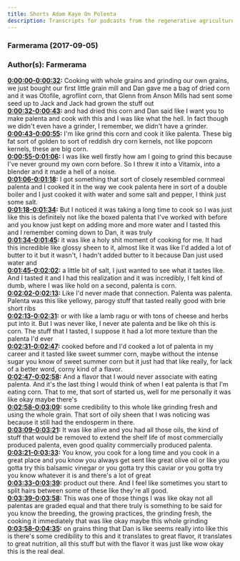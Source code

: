 ```yaml
---
title: Shorts Adam Kaye On Polenta
description: Transcripts for podcasts from the regenerative agriculture space. Search and find episodes and timestamps.
---
```


### Farmerama  (2017-09-05)  
### Author(s): Farmerama  

**[0:00:00-0:00:32](https://soundcloud.com/farmerama-radio/short-adam-kaye-on-polenta#t=0:00:00):**  Cooking with whole grains and grinding our own grains, we just bought our first little  grain mill and Dan gave me a bag of dried corn and it was Otofile, agroflint corn, that  Glenn from Anson Mills had sent some seed up to Jack and Jack had grown the stuff out  
**[0:00:32-0:00:43](https://soundcloud.com/farmerama-radio/short-adam-kaye-on-polenta#t=0:00:32):**  and had dried this corn and Dan said like I want you to make palenta and cook with this  and I was like what the hell.  In fact though we didn't even have a grinder, I remember, we didn't have a grinder.  
**[0:00:43-0:00:55](https://soundcloud.com/farmerama-radio/short-adam-kaye-on-polenta#t=0:00:43):**  I'm like grind this corn and cook it like palenta.  These big fat sort of golden to sort of reddish dry corn kernels, not like popcorn kernels,  these are big corn.  
**[0:00:55-0:01:06](https://soundcloud.com/farmerama-radio/short-adam-kaye-on-polenta#t=0:00:55):**  I was like well firstly how am I going to grind this because I've never ground my own  corn before.  So I threw it into a Vitamix, into a blender and it made a hell of a noise.  
**[0:01:06-0:01:18](https://soundcloud.com/farmerama-radio/short-adam-kaye-on-polenta#t=0:01:06):**  I got something that sort of closely resembled cornmeal palenta and I cooked it in the way  we cook palenta here in sort of a double boiler and I just cooked it with water and  some salt and pepper, I think just some salt.  
**[0:01:18-0:01:34](https://soundcloud.com/farmerama-radio/short-adam-kaye-on-polenta#t=0:01:18):**  But I noticed it was taking a long time to cook so I was just like this is definitely  not like the boxed palenta that I've worked with before and you know just kept on adding  more and more water and I tasted this and I remember coming down to Dan, it was truly  
**[0:01:34-0:01:45](https://soundcloud.com/farmerama-radio/short-adam-kaye-on-polenta#t=0:01:34):**  it was like a holy shit moment of cooking for me.  It had this incredible like glossy sheen to it, almost like it was like I'd added a lot  of butter to it but it wasn't, I hadn't added butter to it because Dan just used water and  
**[0:01:45-0:02:02](https://soundcloud.com/farmerama-radio/short-adam-kaye-on-polenta#t=0:01:45):**  a little bit of salt, I just wanted to see what it tastes like.  And I tasted it and I had this realization and it was incredibly, I felt kind of dumb,  where I was like hold on a second, palenta is corn.  
**[0:02:02-0:02:13](https://soundcloud.com/farmerama-radio/short-adam-kaye-on-polenta#t=0:02:02):**  Like I'd never made that connection.  Palenta was palenta.  Palenta was this like yellowy, parogy stuff that tasted really good with brie short ribs  
**[0:02:13-0:02:31](https://soundcloud.com/farmerama-radio/short-adam-kaye-on-polenta#t=0:02:13):**  or with like a lamb ragu or with tons of cheese and herbs put into it.  But I was never like, I never ate palenta and be like oh this is corn.  The stuff that I tasted, I suppose it had a lot more texture than the palenta I'd ever  
**[0:02:31-0:02:47](https://soundcloud.com/farmerama-radio/short-adam-kaye-on-polenta#t=0:02:31):**  cooked before and I'd cooked a lot of palenta in my career and it tasted like sweet summer  corn, maybe without the intense sugar you know of sweet summer corn but it just had  that like really, for lack of a better word, corny kind of a flavor.  
**[0:02:47-0:02:58](https://soundcloud.com/farmerama-radio/short-adam-kaye-on-polenta#t=0:02:47):**  And a flavor that I would never associate with eating palenta.  And it's the last thing I would think of when I eat palenta is that I'm eating corn.  That to me, that sort of started us, well for me personally it was like okay maybe there's  
**[0:02:58-0:03:09](https://soundcloud.com/farmerama-radio/short-adam-kaye-on-polenta#t=0:02:58):**  some credibility to this whole like grinding fresh and using the whole grain.  That sort of oily sheen that I was noticing was because it still had the endosperm in  there.  
**[0:03:09-0:03:21](https://soundcloud.com/farmerama-radio/short-adam-kaye-on-polenta#t=0:03:09):**  It was like alive and you had all those oils, the kind of stuff that would be removed to  extend the shelf life of most commercially produced palenta, even good quality commercially  produced palenta.  
**[0:03:21-0:03:33](https://soundcloud.com/farmerama-radio/short-adam-kaye-on-polenta#t=0:03:21):**  You know, you cook for a long time and you cook in a great place and you know you always  get sent like great olive oil or like you gotta try this balsamic vinegar or you gotta  try this caviar or you gotta try you know whatever it is and there's a lot of great  
**[0:03:33-0:03:39](https://soundcloud.com/farmerama-radio/short-adam-kaye-on-polenta#t=0:03:33):**  product out there.  And I feel like sometimes you start to split hairs between some of these like they're all  good.  
**[0:03:39-0:03:58](https://soundcloud.com/farmerama-radio/short-adam-kaye-on-polenta#t=0:03:39):**  This was one of those things I was like okay not all palentas are graded equal and that  there truly is something to be said for you know the breeding, the growing practices,  the grinding fresh, the cooking it immediately that was like okay maybe this whole grinding  
**[0:03:58-0:04:35](https://soundcloud.com/farmerama-radio/short-adam-kaye-on-polenta#t=0:03:58):**  on grains thing that Dan is like seems really into like this is there's some credibility  to this and it translates to great flavor, it translates to great nutrition, all this  stuff but with the flavor it was just like wow okay this is the real deal.  